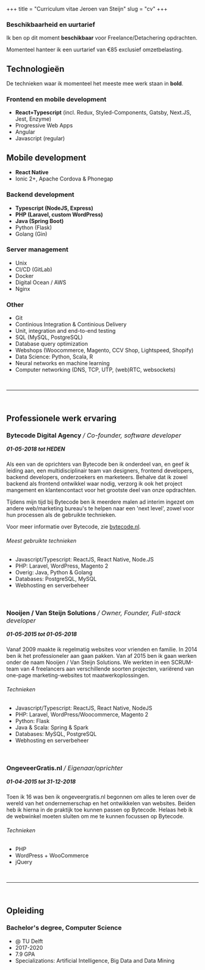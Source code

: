 +++
title = "Curriculum vitae Jeroen van Steijn"
slug = "cv"
+++

<style>
h3 em { font-weight: 400; }
h5 { margin-top: 0 !important; }
@media print {
    nav {
        display: none;
    }
}
</style>

<!-- TODO: Schrijf intro + voeg foto toe. -->

### Beschikbaarheid en uurtarief

Ik ben op dit moment **beschikbaar** voor Freelance/Detachering opdrachten.

Momenteel hanteer ik een uurtarief van €85 exclusief omzetbelasting.

## Technologieën

De technieken waar ik momenteel het meeste mee werk staan in **bold**.

### Frontend en mobile development

* **React+Typescript** (incl. Redux, Styled-Components, Gatsby, Next.JS, Jest, Enzyme)
* Progressive Web Apps
* Angular
* Javascript (regular)

## Mobile development

* **React Native**
* Ionic 2+, Apache Cordova & Phonegap

### Backend development

* **Typescript (NodeJS, Express)**
* **PHP (Laravel, custom WordPress)**
* **Java (Spring Boot)**
* Python (Flask)
* Golang (Gin)

### Server management

* Unix
* CI/CD (GitLab)
* Docker
* Digital Ocean / AWS
* Nginx

### Other

* Git
* Continious Integration & Continious Delivery
* Unit, integration and end-to-end testing
* SQL (MySQL, PostgreSQL)
* Database query optimization
* Webshops (Woocommerce, Magento, CCV Shop, Lightspeed, Shopify)
* Data Science: Python, Scala, R
* Neural networks en machine learning
* Computer networking (DNS, TCP, UTP, (web)RTC, websockets)

<br />
<hr />
<br />

## Professionele werk ervaring

### Bytecode Digital Agency */ Co-founder, software developer*

##### 01-05-2018 tot HEDEN

Als een van de oprichters van Bytecode ben ik onderdeel van, en geef ik leiding aan, een multidisciplinair team van designers, frontend developers, backend developers, onderzoekers en marketeers. Behalve dat ik zowel backend als frontend ontwikkel waar nodig, verzorg ik ook het project mangement en klantencontact voor het grootste deel van onze opdrachten.

Tijdens mijn tijd bij Bytecode ben ik meerdere malen ad interim ingezet om andere web/marketing bureau's te helpen naar een 'next level', zowel voor hun processen als de gebruikte technieken.

Voor meer informatie over Bytecode, zie [bytecode.nl](https://bytecode.nl).

###### Meest gebruikte technieken

* Javascript/Typescript: ReactJS, React Native, Node.JS
* PHP: Laravel, WordPress, Magento 2
* Overig: Java, Python & Golang
* Databases: PostgreSQL, MySQL
* Webhosting en serverbeheer

<br>

### Nooijen / Van Steijn Solutions */ Owner, Founder, Full-stack developer*

##### 01-05-2015 tot 01-05-2018

Vanaf 2009 maakte ik regelmatig websites voor vrienden en familie. In 2014 ben ik het professioneler aan gaan pakken. Van af 2015 ben ik gaan werken onder de naam Nooijen / Van Steijn Solutions. We werkten in een SCRUM-team van 4 freelancers aan verschillende soorten projecten, variërend van one-page marketing-websites tot maatwerkoplossingen.

###### Technieken

* Javascript/Typescript: ReactJS, React Native, NodeJS
* PHP: Laravel, WordPress/Woocommerce, Magento 2
* Python: Flask
* Java & Scala: Spring & Spark
* Databases: MySQL, PostgreSQL
* Webhosting en serverbeheer

<br>

### OngeveerGratis.nl */ Eigenaar/oprichter*

##### 01-04-2015 tot 31-12-2018

Toen ik 16 was ben ik ongeveergratis.nl begonnen om alles te leren over de wereld van het ondernemerschap en het ontwikkelen van websites. Beiden heb ik hierna in de praktijk toe kunnen passen op Bytecode. Helaas heb ik de webwinkel moeten sluiten om me te kunnen focussen op Bytecode.

###### Technieken

* PHP
* WordPress + WooCommerce
* jQuery

<br />
<hr />
<br />

## Opleiding

### Bachelor's degree, Computer Science

- @ TU Delft
- 2017-2020
- 7.9 GPA
- Specializations: Artificial Intelligence, Big Data and Data Mining